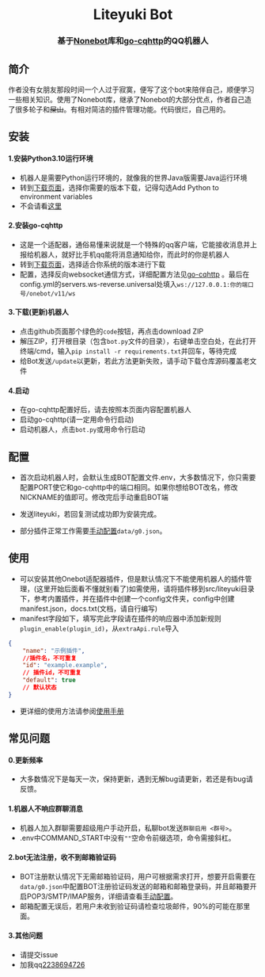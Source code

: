 <div align="center">

# Liteyuki Bot

### 基于[Nonebot](https://v2.nonebot.dev/)库和[go-cqhttp](https://docs.go-cqhttp.org/)的QQ机器人

</div>

## 简介

作者没有女朋友那段时间一个人过于寂寞，便写了这个bot来陪伴自己，顺便学习一些相关知识。使用了Nonebot库，继承了Nonebot的大部分优点，作者自己造了很多轮子和~~屎山~~。有相对简洁的插件管理功能。代码很烂，自己用的。

## 安装

#### 1.安装Python3.10运行环境

- 机器人是需要Python运行环境的，就像我的世界Java版需要Java运行环境
- 转到[下载页面](https://www.python.org/downloads/release/python-3100/)，选择你需要的版本下载，记得勾选Add Python to environment variables
- 不会请看[这里](https://zhuanlan.zhihu.com/p/344887837)

#### 2.安装go-cqhttp

- 这是一个适配器，通俗易懂来说就是一个特殊的qq客户端，它能接收消息并上报给机器人，就好比手机qq能将消息通知给你，而此时的你是机器人
- 转到[下载页面](https://github.com/Mrs4s/go-cqhttp/releases)，选择适合你系统的版本进行下载
- 配置，选择反向websocket通信方式，详细配置方法见[go-cqhttp](https://docs.go-cqhttp.org/guide/quick_start.html)
  。最后在config.yml的servers.ws-reverse.universal处填入`ws://127.0.0.1:你的端口号/onebot/v11/ws`

#### 3.下载(更新)机器人

- 点击github页面那个绿色的`code`按钮，再点击download ZIP
- 解压ZIP，打开根目录（包含`bot.py`文件的目录），右键单击空白处，在此打开终端/cmd，输入`pip install -r requirements.txt`并回车，等待完成
- 给Bot发送`/update`以更新，若此方法更新失败，请手动下载仓库源码覆盖老文件

#### 4.启动

- 在go-cqhttp配置好后，请去按照本页面内容配置机器人
- 启动go-cqhttp(请一定用命令行启动)
- 启动机器人，点击`bot.py`或用命令行启动

## 配置

- 首次启动机器人时，会默认生成BOT配置文件.env，大多数情况下，你只需要配置PORT使它和go-cqhttp中的端口相同。如果你想给BOT改名，修改NICKNAME的值即可。修改完后手动重启BOT端

- 发送liteyuki，若回复测试成功即为安装完成。

- 部分插件正常工作需要[手动配置](https://github.com/snowyfirefly/Liteyuki/blob/master/docs/config.md)`data/g0.json`。

## 使用

- 可以安装其他Onebot适配器插件，但是默认情况下不能使用机器人的插件管理，(这里开始后面看不懂就别看了)如需使用，请将插件移到src/liteyuki目录下，参考内置插件，并在插件中创建一个config文件夹，config中创建manifest.json，docs.txt(文档，请自行编写)
- manifest字段如下，填写完此字段请在插件的响应器中添加新规则`plugin_enable(plugin_id)`，从`extraApi.rule`导入

```json
{
    "name": "示例插件",
    //插件名，不可重复
    "id": "example.example",
    // 插件id，不可重复
    "default": true
    // 默认状态
}
```

- 更详细的使用方法请参阅[使用手册]()

## 常见问题

#### 0.更新频率

- 大多数情况下是每天一次，保持更新，遇到无解bug请更新，若还是有bug请反馈。

#### 1.机器人不响应群聊消息

- 机器人加入群聊需要超级用户手动开启，私聊bot发送`群聊启用 <群号>`。
- .env中COMMAND_START中没有`""`空命令前缀选项，命令需接斜杠。

#### 2.bot无法注册，收不到邮箱验证码

- BOT注册默认情况下无需邮箱验证码，用户可根据需求打开，想要开启需要在`data/g0.json`中配置BOT注册验证码发送的邮箱和邮箱登录码，并且邮箱要开启POP3/SMTP/IMAP服务，详细请查看[手动配置](https://github.com/snowyfirefly/Liteyuki/blob/master/docs/config.md)。
- 邮箱配置无误后，若用户未收到验证码请检查垃圾邮件，90%的可能在那里面。

#### 3.其他问题

- 请提交issue
- 加我qq[2238694726](http://ti.qq.com/friend/recall?uin=2238694726)
